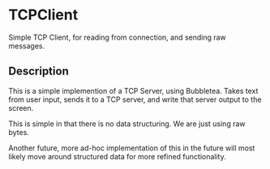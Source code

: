 # TCPClient
 Simple TCP Client, for reading from connection, and sending raw messages.


 ## Description
 
 This is a simple implemention of a TCP Server, using Bubbletea. Takes text from user input,
 sends it to a TCP server, and write that server output to the screen. 

 This is simple in that there is no data structuring. We are just using raw bytes. 

 Another future, more ad-hoc implementation of this in the future will most likely 
 move around structured data for more refined functionality. 
